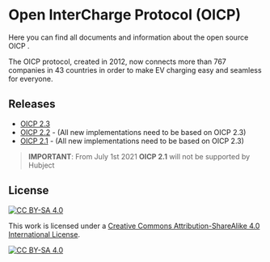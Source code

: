 # Open InterCharge Protocol (OICP)

Here you can find all documents and information about the open source OICP .

The OICP protocol, created in 2012, now connects more than 767 companies in 43 countries in order to make EV charging easy and seamless for everyone.

## Releases
* [OICP 2.3](https://github.com/hubject/oicp/tree/master/OICP-2.3)
* [OICP 2.2](https://github.com/hubject/oicp/releases/tag/v2.2) - (All new implementations need to be based on OICP 2.3)
* [OICP 2.1](https://github.com/hubject/oicp/releases/tag/v2.1) - (All new implementations need to be based on OICP 2.3)

> **IMPORTANT**: From July 1st 2021 **OICP 2.1** will not be supported by Hubject 

## License
[![CC BY-SA 4.0][cc-by-sa-shield]][cc-by-sa]

This work is licensed under a [Creative Commons Attribution-ShareAlike 4.0
International License][cc-by-sa].

[![CC BY-SA 4.0][cc-by-sa-image]][cc-by-sa]

[cc-by-sa]: http://creativecommons.org/licenses/by-sa/4.0/
[cc-by-sa-image]: https://licensebuttons.net/l/by-sa/4.0/88x31.png
[cc-by-sa-shield]: https://img.shields.io/badge/License-CC%20BY--SA%204.0-lightgrey.svg
